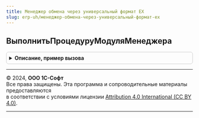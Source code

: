 ```yaml
---
title: Менеджер обмена через универсальный формат ЕХ
slug: erp-uh/менеджер-обмена-через-универсальный-формат-ех
---
```



## ВыполнитьПроцедуруМодуляМенеджера
<details style="margin: 1em 0; padding: 0.5em; border: 1px solid #ccc; border-radius: 6px;">

<summary style="font-weight: bold; cursor: pointer;">Описание, пример вызова</summary>

```bsl

Процедура ВыполнитьПроцедуруМодуляМенеджера(ИмяПроцедуры, Параметры) Экспорт
```

Пример вызова
```bsl
МенеджерОбменаЧерезУниверсальныйФорматЕХ.ВыполнитьПроцедуруМодуляМенеджера(ИмяПроцедуры, Параметры) 
```
</details>

---

© 2024, **ООО 1С-Софт**  
Все права защищены. Эта программа и сопроводительные материалы предоставляются  
в соответствии с условиями лицензии [Attribution 4.0 International (CC BY 4.0)](https://creativecommons.org/licenses/by/4.0/legalcode).

---
